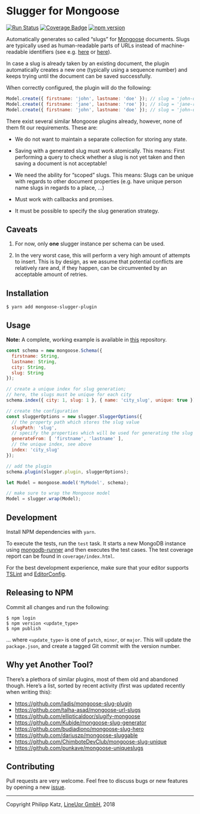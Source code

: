 # Slugger for Mongoose

[![Run Status](https://api.shippable.com/projects/5ad0b0f5cb68540600e4fb75/badge?branch=master)](https://app.shippable.com/github/qqilihq/mongoose-slugger)
[![Coverage Badge](https://api.shippable.com/projects/5ad0b0f5cb68540600e4fb75/coverageBadge?branch=master)](https://app.shippable.com/github/qqilihq/mongoose-slugger)
[![npm version](https://badge.fury.io/js/mongoose-slugger-plugin.svg)](https://badge.fury.io/js/mongoose-slugger-plugin)

Automatically generates so called “slugs” for [Mongoose](http://mongoosejs.com) documents. Slugs are typically used as human-readable parts of URLs instead of machine-readable identifiers (see e.g. [here](https://stackoverflow.com/questions/427102/what-is-a-slug-in-django) or [here](https://stackoverflow.com/questions/19335215/what-is-a-slug)).

In case a slug is already taken by an existing document, the plugin automatically creates a new one (typically using a sequence number) and keeps trying until the document can be saved successfully.

When correctly configured, the plugin will do the following:

```javascript
Model.create({ firstname: 'john', lastname: 'doe' }); // slug = 'john-doe'
Model.create({ firstname: 'jane', lastname: 'roe' }); // slug = 'jane-roe'
Model.create({ firstname: 'john', lastname: 'doe' }); // slug = 'john-doe-2'
```

There exist several similar Mongoose plugins already, however, none of them fit our requirements. These are:

* We do not want to maintain a separate collection for storing any state.

* Saving with a generated slug must work atomically. This means: First performing a query to check whether a slug is not yet taken and then saving a document is not acceptable!

* We need the ability for “scoped” slugs. This means: Slugs can be unique with regards to other document properties (e.g. have unique person name slugs in regards to a place, …)

* Must work with callbacks and promises.

* It must be possible to specify the slug generation strategy.

## Caveats

1. For now, only **one** slugger instance per schema can be used.

2. In the very worst case, this will perform a very high amount of attempts to insert. This is by design, as we assume that potential conflicts are relatively rare and, if they happen, can be circumvented by an acceptable amount of retries.

## Installation

```shell
$ yarn add mongoose-slugger-plugin
```

## Usage

**Note:** A complete, working example is available in [this](https://github.com/qqilihq/mongoose-slugger-demo) repository.

```javascript
const schema = new mongoose.Schema({
  firstname: String,
  lastname: String,
  city: String,
  slug: String
});

// create a unique index for slug generation;
// here, the slugs must be unique for each city
schema.index({ city: 1, slug: 1 }, { name: 'city_slug', unique: true });

// create the configuration
const sluggerOptions = new slugger.SluggerOptions({
  // the property path which stores the slug value
  slugPath: 'slug',
  // specify the properties which will be used for generating the slug
  generateFrom: [ 'firstname', 'lastname' ],
  // the unique index, see above
  index: 'city_slug'
});

// add the plugin
schema.plugin(slugger.plugin, sluggerOptions);

let Model = mongoose.model('MyModel', schema);

// make sure to wrap the Mongoose model
Model = slugger.wrap(Model);
```

## Development

Install NPM dependencies with `yarn`.

To execute the tests, run the `test` task. It starts a new MongoDB instance using [mongodb-runner](https://github.com/mongodb-js/runner) and then executes the test cases. The test coverage report can be found in `coverage/index.html`.

For the best development experience, make sure that your editor supports [TSLint](https://palantir.github.io/tslint/usage/third-party-tools/) and [EditorConfig](http://editorconfig.org).

## Releasing to NPM

Commit all changes and run the following:

```shell
$ npm login
$ npm version <update_type>
$ npm publish
```

… where `<update_type>` is one of `patch`, `minor`, or `major`. This will update the `package.json`, and create a tagged Git commit with the version number.


## Why yet Another Tool?

There’s a plethora of similar plugins, most of them old and abandoned though. Here’s a list, sorted by recent activity (first was updated recently when writing this):

* https://github.com/ladjs/mongoose-slug-plugin
* https://github.com/talha-asad/mongoose-url-slugs
* https://github.com/ellipticaldoor/slugify-mongoose
* https://github.com/Kubide/mongoose-slug-generator
* https://github.com/budiadiono/mongoose-slug-hero
* https://github.com/dariuszp/mongoose-sluggable
* https://github.com/ChimboteDevClub/mongoose-slug-unique
* https://github.com/punkave/mongoose-uniqueslugs



## Contributing

Pull requests are very welcome. Feel free to discuss bugs or new features by opening a new [issue](https://github.com/qqilihq/mongoose-slugger/issues).

- - -

Copyright Philipp Katz, [LineUpr GmbH](http://lineupr.com), 2018
